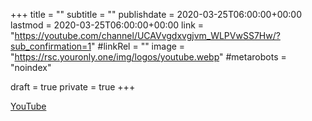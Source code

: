 +++
title = ""
subtitle = ""
publishdate = 2020-03-25T06:00:00+00:00
lastmod = 2020-03-25T06:00:00+00:00
link = "https://youtube.com/channel/UCAVvgdxvgjvm_WLPVwSS7Hw/?sub_confirmation=1"
#linkRel = ""
image = "https://rsc.youronly.one/img/logos/youtube.webp"
#metarobots = "noindex"

draft = true
private = true
+++

[YouTube](https://youtube.com/channel/UCAVvgdxvgjvm_WLPVwSS7Hw/?sub_confirmation=1 "YouTube")
